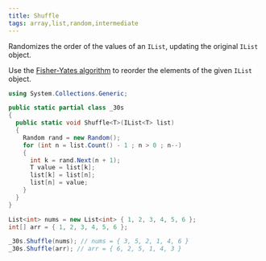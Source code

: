 ```yaml
---
title: Shuffle
tags: array,list,random,intermediate
---
```


Randomizes the order of the values of an `IList`, updating the original `IList` object.

Use the [Fisher-Yates algorithm](
https://en.wikipedia.org/wiki/Fisher%E2%80%93Yates_shuffle#Fisher_and_Yates%27_original_method) to reorder the elements of the given `IList` object.

```csharp
using System.Collections.Generic;

public static partial class _30s 
{
  public static void Shuffle<T>(IList<T> list)
  {
    Random rand = new Random();
    for (int n = list.Count() - 1 ; n > 0 ; n--)
    {
      int k = rand.Next(n + 1);
      T value = list[k];
      list[k] = list[n];
      list[n] = value;
    }
  }
}
```

```csharp
List<int> nums = new List<int> { 1, 2, 3, 4, 5, 6 };
int[] arr = { 1, 2, 3, 4, 5, 6 };

_30s.Shuffle(nums); // nums = { 3, 5, 2, 1, 4, 6 }
_30s.Shuffle(arr); // arr = { 6, 2, 5, 1, 4, 3 }
```
